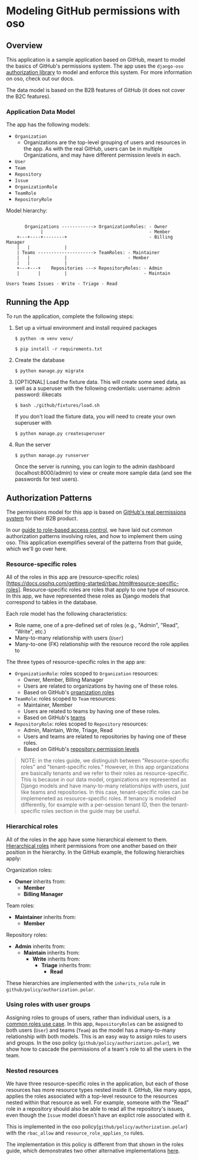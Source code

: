 # Modeling GitHub permissions with oso

## Overview

This application is a sample application based on GitHub, meant to model the basics of GitHub's permissions system.
The app uses the `django-oso` [authorization library](https://docs.osohq.com/using/frameworks/django.html) to model and enforce this system. For more information on oso, check out our docs.

The data model is based on the B2B features of GitHub (it does not cover the B2C features).

### Application Data Model

The app has the following models:

- `Organization`
  - Organizations are the top-level grouping of users and resources in the app. As with the real GitHub, users can be in multiple Organizations, and may have different permission levels in each.
- `User`
- `Team`
- `Repository`
- `Issue`
- `OrganizationRole`
- `TeamRole`
- `RepositoryRole`

Model hierarchy:

```

       Organizations ------------> OrganizationRoles: - Owner
             |                                        - Member
    +---+----+--------+                               - Billing Manager
    |   |             |
    | Teams ---------------------> TeamRoles: - Maintainer
    |   |             |                       - Member
    |   |             |
    +---+---+    Repositories ---> RepositoryRoles: - Admin
    |       |         |                             - Maintain

Users Teams Issues - Write - Triage - Read

```

## Running the App

To run the application, complete the following steps:

1. Set up a virtual environment and install required packages

   ```
   $ python -m venv venv/

   $ pip install -r requirements.txt
   ```

2. Create the database

   ```
   $ python manage.py migrate
   ```

3. [OPTIONAL] Load the fixture data. This will create some seed data, as well as a superuser with the following credentials:
   username: admin
   password: ilikecats

   ```
   $ bash ./github/fixtures/load.sh
   ```

   If you don't load the fixture data, you will need to create your own superuser with

   ```
   $ python manage.py createsuperuser
   ```

4. Run the server

   ```
   $ python manage.py runserver
   ```

   Once the server is running, you can login to the admin dashboard (localhost:8000/admin) to view or create more sample data (and see the passwords for test users).

## Authorization Patterns

The permissions model for this app is based on [GitHub's real permissions system](https://docs.github.com/en/free-pro-team@latest/github/setting-up-and-managing-organizations-and-teams) for their B2B product.

In our [guide to role-based access control](https://docs.osohq.com/getting-started/rbac.html), we have laid out
common authorization patterns involving roles, and how to implement them using oso.
This application exemplifies several of the patterns from that guide, which we'll go over here.

### Resource-specific roles

All of the roles in this app are (resource-specific roles)[https://docs.osohq.com/getting-started/rbac.html#resource-specific-roles]. Resource-specific roles are roles that apply to one type of resource.
In this app, we have represented these roles as Django models that correspond to tables in the database.

Each role model has the following characteristics:

- Role name, one of a pre-defined set of roles (e.g., "Admin", "Read", "Write", etc.)
- Many-to-many relationship with users (`User`)
- Many-to-one (FK) relationship with the resource record the role applies to

The three types of resource-specific roles in the app are:

- `OrganizationRole`: roles scoped to `Organization` resources:
  - Owner, Member, Billing Manager
  - Users are related to organizations by having one of these roles.
  - Based on GitHub's [organization roles](https://docs.github.com/en/free-pro-team@latest/github/setting-up-and-managing-organizations-and-teams/managing-peoples-access-to-your-organization-with-roles)
- `TeamRole`: roles scoped to `Team` resources:
  - Maintainer, Member
  - Users are related to teams by having one of these roles.
  - Based on GitHub's [teams](https://docs.github.com/en/free-pro-team@latest/github/setting-up-and-managing-organizations-and-teams/organizing-members-into-teams)
- `RepositoryRole`: roles scoped to `Repository` resources:
  - Admin, Maintain, Write, Triage, Read
  - Users and teams are related to repositories by having one of these roles.
  - Based on GitHub's [repository permission levels](https://docs.github.com/en/free-pro-team@latest/github/setting-up-and-managing-organizations-and-teams/repository-permission-levels-for-an-organization)

> NOTE: in the roles guide, we distinguish between "Resource-specific roles" and "tenant-specific roles." However, in this app organizations are basically tenants and we refer to their roles as resource-specific. This is because in our data model, organizations are represented as Django models and have many-to-many relationships with users, just like teams and repositories. In this case, tenant-specific roles can be implemeneted as resource-specific roles. If tenancy is modeled differently, for example with a per-session tenant ID, then the tenant-specific roles section in the guide may be useful.

### Hierarchical roles

All of the roles in the app have some hierarchical element to them. [Hierarchical roles]() inherit permissions from one another based on their position in the hierarchy. In the GitHub example, the following hierarchies apply:

Organization roles:

- **Owner** inherits from:
  - **Member**
  - **Billing Manager**

Team roles:

- **Maintainer** inherits from:
  - **Member**

Repository roles:

- **Admin** inherits from:
  - **Maintain** inherits from:
    - **Write** inherits from:
      - **Triage** inherits from:
        - **Read**

These hierarchies are implemented with the `inherits_role` rule in `github/policy/authorization.polar`.

### Using roles with user groups

Assigning roles to groups of users, rather than individual users, is a [common roles use case](https://docs.osohq.com/getting-started/rbac.html#group-roles). In this app, `RepositoryRole`s can be assigned to both users (`User`) and teams (`Team`) as the model has a many-to-many relationship with both models. This is an easy way to assign roles to users and groups. In the oso policy (`github/policy/authorization.polar`), we show how to cascade the permissions of a team's role to all the users in the team.

### Nested resources

We have three resource-specific roles in the application, but each of those resources has more resource types nested inside it. GitHub, like many apps, applies the roles associated with a top-level resource to the resources nested within that resource as well. For example, someone with the "Read" role in a repository should also be able to read all the repository's issues, even though the `Issue` model doesn't have an explict role associated with it.

This is implemented in the oso policy(`github/policy/authorization.polar`) with the `rbac_allow` and `resource_role_applies_to` rules.

The implementation in this policy is different from that shown in the roles guide, which demonstrates two other alternative implementations [here](https://docs.osohq.com/getting-started/rbac.html#resource-hierarchies-nested-resources).

```

```
